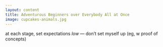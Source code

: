 ```yaml
---
layout: content
title: Adventurous Beginners over Everybody All at Once
image: cupcakes-animals.jpg
---
```




at each stage, set expectations _low_ — don’t set myself up (eg, w proof of concepts)
